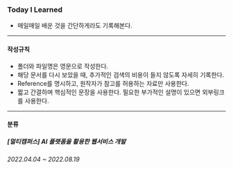 ### Today I Learned

- 매일매일 배운 것을 간단하게라도 기록해본다.

---

#### 작성규칙

- 폴더와 파일명은 영문으로 작성한다.
- 해당 문서를 다시 보았을 때, 추가적인 검색의 비용이 들지 않도록 자세히 기록한다.
- Reference를 명시하고, 원작자가 참고를 허용하는 자료만 사용한다.
- 짧고 간결하며 핵심적인 문장을 사용한다. 필요한 부가적인 설명이 있으면 외부링크를 사용한다.

---

#### 분류

##### [멀티캠퍼스] AI 플랫폼을 활용한 웹서비스 개발

###### 2022.04.04 ~ 2022.08.19
